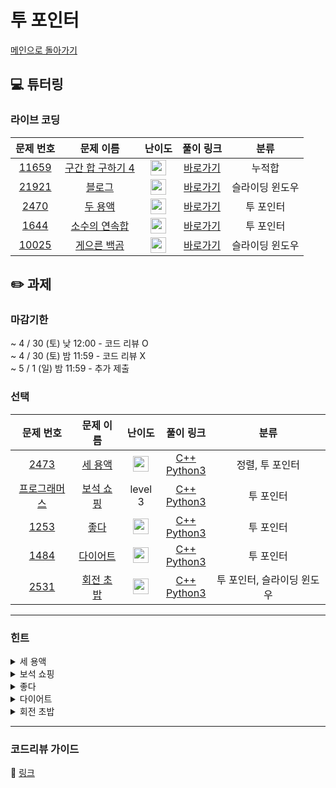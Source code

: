 # 투 포인터

[메인으로 돌아가기](https://github.com/Altu-Bitu-2/Notice)

## 💻 튜터링

### 라이브 코딩

|문제 번호|문제 이름|난이도|풀이 링크|분류|
| :-----: | :-----: | :-----: | :-----: | :-----: |
|<a href="https://www.acmicpc.net/problem/11659" target="_blank">11659</a>|<a href="https://www.acmicpc.net/problem/11659" target="_blank">구간 합 구하기 4</a>|<img height="25px" width="25px" src="https://static.solved.ac/tier_small/8.svg"/>|[바로가기](https://github.com/Altu-Bitu-2/Notice/blob/main/04%EC%9B%94%2012%EC%9D%BC%20-%20%ED%88%AC%20%ED%8F%AC%EC%9D%B8%ED%84%B0/%EB%9D%BC%EC%9D%B4%EB%B8%8C%20%EC%BD%94%EB%94%A9/11659.cpp)|누적합|
|<a href="https://www.acmicpc.net/problem/21921" target="_blank">21921</a>|<a href="https://www.acmicpc.net/problem/21921" target="_blank">블로그</a>|<img height="25px" width="25px" src="https://static.solved.ac/tier_small/8.svg"/>|[바로가기](https://github.com/Altu-Bitu-2/Notice/blob/main/04%EC%9B%94%2012%EC%9D%BC%20-%20%ED%88%AC%20%ED%8F%AC%EC%9D%B8%ED%84%B0/%EB%9D%BC%EC%9D%B4%EB%B8%8C%20%EC%BD%94%EB%94%A9/21921.cpp)|슬라이딩 윈도우|
|<a href="https://www.acmicpc.net/problem/2470" target="_blank">2470</a>|<a href="https://www.acmicpc.net/problem/2470" target="_blank">두 용액</a>|<img height="25px" width="25px" src="https://static.solved.ac/tier_small/11.svg"/>|[바로가기](https://github.com/Altu-Bitu-2/Notice/blob/main/04%EC%9B%94%2012%EC%9D%BC%20-%20%ED%88%AC%20%ED%8F%AC%EC%9D%B8%ED%84%B0/%EB%9D%BC%EC%9D%B4%EB%B8%8C%20%EC%BD%94%EB%94%A9/2470.cpp)|투 포인터|
|<a href="https://www.acmicpc.net/problem/1644" target="_blank">1644</a>|<a href="https://www.acmicpc.net/problem/1644" target="_blank">소수의 연속합</a>|<img height="25px" width="25px" src="https://static.solved.ac/tier_small/13.svg"/>|[바로가기](https://github.com/Altu-Bitu-2/Notice/blob/main/04%EC%9B%94%2012%EC%9D%BC%20-%20%ED%88%AC%20%ED%8F%AC%EC%9D%B8%ED%84%B0/%EB%9D%BC%EC%9D%B4%EB%B8%8C%20%EC%BD%94%EB%94%A9/1644.cpp)|투 포인터|
|<a href="https://www.acmicpc.net/problem/10025" target="_blank">10025</a>|<a href="https://www.acmicpc.net/problem/10025" target="_blank">게으른 백곰</a>|<img height="25px" width="25px" src="https://static.solved.ac/tier_small/7.svg"/>|[바로가기](https://github.com/Altu-Bitu-2/Notice/blob/main/04%EC%9B%94%2012%EC%9D%BC%20-%20%ED%88%AC%20%ED%8F%AC%EC%9D%B8%ED%84%B0/%EB%9D%BC%EC%9D%B4%EB%B8%8C%20%EC%BD%94%EB%94%A9/10025.cpp)|슬라이딩 윈도우|

## ✏️ 과제
### 마감기한
~ 4 / 30 (토) 낮 12:00 - 코드 리뷰 O </br>
~ 4 / 30 (토) 밤 11:59 - 코드 리뷰 X </br>
~ 5 / 1 (일) 밤 11:59 - 추가 제출 </br>

### 선택

|문제 번호|문제 이름|난이도|풀이 링크|분류|
| :-----: | :-----: | :-----: | :-----: | :-----: |
|<a href="https://www.acmicpc.net/problem/2473" target="_blank">2473</a>|<a href="https://www.acmicpc.net/problem/2473" target="_blank">세 용액</a>|<img height="25px" width="25px" src="https://static.solved.ac/tier_small/12.svg"/>|[C++](https://github.com/Altu-Bitu-2/Notice/blob/main/04%EC%9B%94%2012%EC%9D%BC%20-%20%ED%88%AC%20%ED%8F%AC%EC%9D%B8%ED%84%B0/%EA%B3%BC%EC%A0%9C/2473.cpp)<br/>[Python3](https://github.com/Altu-Bitu-2/Notice/blob/main/04%EC%9B%94%2012%EC%9D%BC%20-%20%ED%88%AC%20%ED%8F%AC%EC%9D%B8%ED%84%B0/%EA%B3%BC%EC%A0%9C/2473.py)|정렬, 투 포인터|
|[프로그래머스](https://programmers.co.kr/learn/courses/30/lessons/67258)|[보석 쇼핑](https://programmers.co.kr/learn/courses/30/lessons/67258)|level 3|[C++](https://github.com/Altu-Bitu-2/Notice/blob/main/04%EC%9B%94%2012%EC%9D%BC%20-%20%ED%88%AC%20%ED%8F%AC%EC%9D%B8%ED%84%B0/%EA%B3%BC%EC%A0%9C/gem.cpp)<br/>[Python3](https://github.com/Altu-Bitu-2/Notice/blob/main/04%EC%9B%94%2012%EC%9D%BC%20-%20%ED%88%AC%20%ED%8F%AC%EC%9D%B8%ED%84%B0/%EA%B3%BC%EC%A0%9C/gem.py)|투 포인터|
|<a href="https://www.acmicpc.net/problem/1253" target="_blank">1253</a>|<a href="https://www.acmicpc.net/problem/1253" target="_blank">좋다</a>|<img height="25px" width="25px" src="https://static.solved.ac/tier_small/12.svg"/>|[C++](https://github.com/Altu-Bitu-2/Notice/blob/main/04%EC%9B%94%2012%EC%9D%BC%20-%20%ED%88%AC%20%ED%8F%AC%EC%9D%B8%ED%84%B0/%EA%B3%BC%EC%A0%9C/1253.cpp)<br/>[Python3](https://github.com/Altu-Bitu-2/Notice/blob/main/04%EC%9B%94%2012%EC%9D%BC%20-%20%ED%88%AC%20%ED%8F%AC%EC%9D%B8%ED%84%B0/%EA%B3%BC%EC%A0%9C/1253.py)|투 포인터|
|<a href="https://www.acmicpc.net/problem/1484" target="_blank">1484</a>|<a href="https://www.acmicpc.net/problem/1484" target="_blank">다이어트</a>|<img height="25px" width="25px" src="https://static.solved.ac/tier_small/12.svg"/>|[C++](https://github.com/Altu-Bitu-2/Notice/blob/main/04%EC%9B%94%2012%EC%9D%BC%20-%20%ED%88%AC%20%ED%8F%AC%EC%9D%B8%ED%84%B0/%EA%B3%BC%EC%A0%9C/1484.cpp)<br/>[Python3](https://github.com/Altu-Bitu-2/Notice/blob/main/04%EC%9B%94%2012%EC%9D%BC%20-%20%ED%88%AC%20%ED%8F%AC%EC%9D%B8%ED%84%B0/%EA%B3%BC%EC%A0%9C/1484.py)|투 포인터|
|<a href="https://www.acmicpc.net/problem/2531" target="_blank">2531</a>|<a href="https://www.acmicpc.net/problem/2531" target="_blank">회전 초밥</a>|<img height="25px" width="25px" src="https://static.solved.ac/tier_small/10.svg"/>|[C++](https://github.com/Altu-Bitu-2/Notice/blob/main/04%EC%9B%94%2012%EC%9D%BC%20-%20%ED%88%AC%20%ED%8F%AC%EC%9D%B8%ED%84%B0/%EA%B3%BC%EC%A0%9C/2531.cpp)<br/>[Python3](https://github.com/Altu-Bitu-2/Notice/blob/main/04%EC%9B%94%2012%EC%9D%BC%20-%20%ED%88%AC%20%ED%8F%AC%EC%9D%B8%ED%84%B0/%EA%B3%BC%EC%A0%9C/2531.py)|투 포인터, 슬라이딩 윈도우|


---

### 힌트

<details>
<summary>세 용액</summary>
<div markdown="1">
&nbsp;&nbsp;&nbsp;&nbsp;두 용액 문제가 세 용액 문제가 됐을 뿐이에요. 이 문제를 투 포인터 문제로 바꾸려면 어떻게 해야할까요? 하나의 용액을 무시할 방법이 없을까요?
</div>
</details>

<details>
<summary>보석 쇼핑</summary>
<div markdown="1">
&nbsp;&nbsp;&nbsp;&nbsp;각 구간에 어떤 보석이 얼마나 있는지 어떻게 저장할까요? 그리고 탐색할 때, 구간 내에 있는 '모든 보석'을 고려해야 해요.
</div>
</details>

<details>
<summary>좋다</summary>
<div markdown="1">
&nbsp;&nbsp;&nbsp;&nbsp;서로 '다른 두 수'가 어떤 수를 만들 수 있는지 확인해야 하네요! 두 개의 포인터가 가리키는 값만 사용하는 방식이죠. 배웠던 걸 거의 그대로 활용하면 돼요!
</div>
</details>

<details>
<summary>다이어트</summary>
<div markdown="1">
&nbsp;&nbsp;&nbsp;&nbsp; 문제에서 주어진 건 몸무게의 차이값밖에 없네요. 그렇다면 무엇을 두 개의 포인터로 설정해야 할까요? 그 중 하나는 구하고자 하는 현재 몸무게일 거예요. 이때, 종료 조건을 잘 설정하는 것이 중요해요!
</div>
</details>

<details>
<summary>회전 초밥</summary>
<div markdown="1">
&nbsp;&nbsp;&nbsp;&nbsp;쿠폰으로 받는 초밥은 무조건 먹겠네요! 연속해서 먹는 초밥의 수가 '고정'됐는데 초밥 벨트는 원형이네요. 어떤 초밥을 먹었는지는 어떻게 알 수 있을까요?
</div>
</details>

---

### 코드리뷰 가이드

🔗 [링크](https://www.notion.so/04-12-10e66042f8e340a8a2a39b3f7aa233f8)
